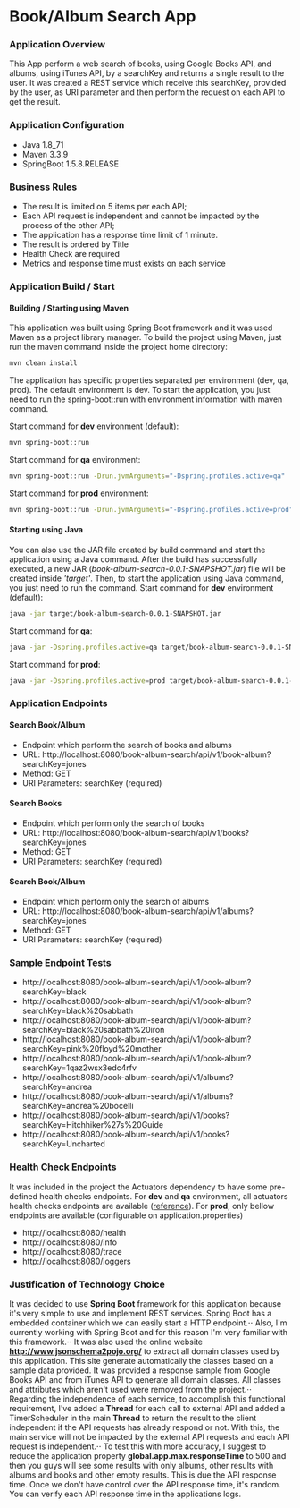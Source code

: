 # Book/Album Search App

### Application Overview
This App perform a web search of books, using Google Books API, and albums, using iTunes API, by a searchKey and returns a single result to the user.
It was created a REST service which receive this searchKey, provided by the user, as URI parameter and then perform the request on each API to get the result.

### Application Configuration
  - Java 1.8_71
  - Maven 3.3.9
  - SpringBoot 1.5.8.RELEASE

### Business Rules
  - The result is limited on 5 items per each API;
  - Each API request is independent and cannot be impacted by the process of the other API;
  - The application has a response time limit of 1 minute.
  - The result is ordered by Title
  - Health Check are required
  - Metrics and response time must exists on each service

### Application Build / Start
#### Building / Starting using Maven
This application was built using Spring Boot framework and it was used Maven as a project library manager.
To build the project using Maven, just run the maven command inside the project home directory:
```sh
mvn clean install
```
The application has specific properties separated per environment (dev, qa, prod). The default environment is dev.
To start the application, you just need to run the spring-boot::run with environment information with maven command.

Start command for **dev** environment (default):
```sh
mvn spring-boot::run
```
Start command for **qa** environment:
```sh
mvn spring-boot::run -Drun.jvmArguments="-Dspring.profiles.active=qa"
```
Start command for **prod** environment:
```sh
mvn spring-boot::run -Drun.jvmArguments="-Dspring.profiles.active=prod"
```
#### Starting using Java
You can also use the JAR file created by build command and start the application using a Java command.
After the build has successfully executed, a new JAR (*book-album-search-0.0.1-SNAPSHOT.jar*) file will be created inside *'target'*.
Then, to start the application using Java command, you just need to run the command.
Start command for **dev** environment (default):
```sh
java -jar target/book-album-search-0.0.1-SNAPSHOT.jar
```
Start command for **qa**:
```sh
java -jar -Dspring.profiles.active=qa target/book-album-search-0.0.1-SNAPSHOT.jar
```
Start command for **prod**:
```sh
java -jar -Dspring.profiles.active=prod target/book-album-search-0.0.1-SNAPSHOT.jar
```

### Application Endpoints
#### Search Book/Album
- Endpoint which perform the search of books and albums
- URL: http://localhost:8080/book-album-search/api/v1/book-album?searchKey=jones
- Method: GET
- URI Parameters: searchKey (required)

#### Search Books
- Endpoint which perform only the search of books
- URL: http://localhost:8080/book-album-search/api/v1/books?searchKey=jones
- Method: GET
- URI Parameters: searchKey (required)

#### Search Book/Album
- Endpoint which perform only the search of albums
- URL: http://localhost:8080/book-album-search/api/v1/albums?searchKey=jones
- Method: GET
- URI Parameters: searchKey (required)

### Sample Endpoint Tests
* http://localhost:8080/book-album-search/api/v1/book-album?searchKey=black
* http://localhost:8080/book-album-search/api/v1/book-album?searchKey=black%20sabbath
* http://localhost:8080/book-album-search/api/v1/book-album?searchKey=black%20sabbath%20iron
* http://localhost:8080/book-album-search/api/v1/book-album?searchKey=pink%20floyd%20mother
* http://localhost:8080/book-album-search/api/v1/book-album?searchKey=1qaz2wsx3edc4rfv
* http://localhost:8080/book-album-search/api/v1/albums?searchKey=andrea
* http://localhost:8080/book-album-search/api/v1/albums?searchKey=andrea%20bocelli
* http://localhost:8080/book-album-search/api/v1/books?searchKey=Hitchhiker%27s%20Guide
* http://localhost:8080/book-album-search/api/v1/books?searchKey=Uncharted

### Health Check Endpoints
It was included in the project the Actuators dependency to have some pre-defined health checks endpoints.
For **dev** and **qa** environment, all actuators health checks endpoints are available ([reference](https://docs.spring.io/spring-boot/docs/current/reference/html/production-ready-endpoints.html)).
For **prod**, only bellow endpoints are available (configurable on application.properties)
* http://localhost:8080/health
* http://localhost:8080/info
* http://localhost:8080/trace
* http://localhost:8080/loggers

### Justification of Technology Choice
It was decided to use **Spring Boot** framework for this application because it's very simple to use and implement REST services.
Spring Boot has a embedded container which we can easily start a HTTP endpoint.⋅⋅
Also, I'm currently working with Spring Boot and for this reason I'm very familiar with this framework.⋅⋅
It was also used the online website **http://www.jsonschema2pojo.org/** to extract all domain classes used by this application.
This site generate automatically the classes based on a sample data provided.
It was provided a response sample from Google Books API and from iTunes API to generate all domain classes.
All classes and attributes which aren't used were removed from the project.⋅⋅
Regarding the independence of each service, to accomplish this functional requirement,
I've added a **Thread** for each call to external API and added a TimerScheduler in the main **Thread**
to return the result to the client independent if the API requests has already respond or not.
With this, the main service will not be impacted by the external API requests and each API request is independent.⋅⋅
To test this with more accuracy, I suggest to reduce the application property **global.app.max.responseTime** to 500
and then you guys will see some results with only albums, other results with albums and books and other empty results.
This is due the API response time. Once we don't have control over the API response time, it's random.
You can verify each API response time in the applications logs.
